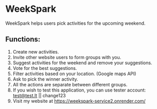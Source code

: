 # WeekSpark

WeekSpark helps users pick activities for the upcoming weekend.

## Functions:

1. Create new activities.
2. Invite other website users to form groups with you.
3. Suggest activities for the weekend and remove your suggestions.
4. Vote for the best suggestions.
5. Filter activities based on your location. (Google maps API)
6. Ask to pick the winner activity.
7. All the actions are separate between different groups.
8. If you wish to test this application, you can use tester account: test@test.lt || change123
9. Visit my website at https://weekspark-service2.onrender.com/
